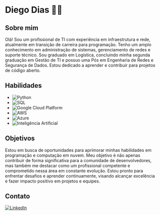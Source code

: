 # Diego Dias 👨‍💻

## Sobre mim
Olá! Sou um profissional de TI com experiência em infraestrutura e rede, atualmente em transição de carreira para programação. Tenho um amplo conhecimento em administração de sistemas, gerenciamento de redes e suporte técnico. Sou graduado em Logística, concluindo minha segunda graduação em Gestão de TI e possuo uma Pós em Engenharia de Redes e Segurança de Dados. Estou dedicado a aprender e contribuir para projetos de código aberto.

## Habilidades
- ![Python](https://img.shields.io/badge/-Python-blue?style=for-the-badge&logo=python&logoColor=white)
- ![SQL](https://img.shields.io/badge/-SQL-blue?style=for-the-badge&logo=sql&logoColor=white)
- ![Google Cloud Platform](https://img.shields.io/badge/-Google_Cloud_Platform-blue?style=for-the-badge&logo=google-cloud&logoColor=white)
- ![AWS](https://img.shields.io/badge/-AWS-blue?style=for-the-badge&logo=amazon-aws&logoColor=white)
- ![Azure](https://img.shields.io/badge/-Azure-blue?style=for-the-badge&logo=microsoft-azure&logoColor=white)
- ![Inteligência Artificial](https://img.shields.io/badge/-Inteligência_Artificial-blue?style=for-the-badge&logoColor=white)

## Objetivos
Estou em busca de oportunidades para aprimorar minhas habilidades em programação e computação em nuvem. Meu objetivo é não apenas contribuir de forma significativa para a comunidade de desenvolvedores, mas também me destacar como um profissional competente e comprometido nessa área em constante evolução. Estou pronto para enfrentar desafios e aprender continuamente, visando alcançar excelência e fazer impacto positivo em projetos e equipes.

## Contato
[![LinkedIn](https://img.shields.io/badge/-LinkedIn-blue?style=for-the-badge&logo=linkedin&logoColor=white)](https://www.linkedin.com/in/diiegodiias)

